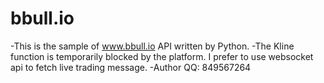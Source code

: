 # bbull.io

-This is the sample of www.bbull.io API written by Python.
-The Kline function is temporarily blocked by the platform. I prefer to use websocket api to fetch live trading message. 
-Author QQ: 849567264
